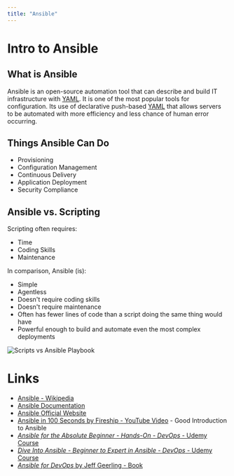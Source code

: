 ```yaml
---
title: "Ansible"
---
```


# Intro to Ansible

## What is Ansible

Ansible is an open-source automation tool that can describe and build IT infrastructure with [YAML](./../../../computer-language/data-exchange/human-readable/yaml.md). It is one of the most popular tools for configuration. Its use of declarative push-based [YAML](./../../../computer-language/data-exchange/human-readable/yaml.md) that allows servers to be automated with more efficiency and less chance of human error occurring.

## Things Ansible Can Do

- Provisioning
- Configuration Management
- Continuous Delivery
- Application Deployment
- Security Compliance

## Ansible vs. Scripting

Scripting often requires:
- Time
- Coding Skills
- Maintenance

In comparison, Ansible (is):
- Simple
- Agentless
- Doesn't require coding skills
- Doesn't require maintenance
- Often has fewer lines of code than a script doing the same thing would have
- Powerful enough to build and automate even the most complex deployments

![Scripts vs Ansible Playbook](/images/ansible-vs-scripts.png)

# Links
- [Ansible - Wikipedia](https://en.wikipedia.org/wiki/Ansible_(software))
- [Ansible Documentation](https://docs.ansible.com/)
- [Ansible Official Website](https://www.ansible.com/)
- [Ansible in 100 Seconds by Fireship - YouTube Video](https://www.youtube.com/watch?v=xRMPKQweySE) - Good Introduction to Ansible
- [*Ansible for the Absolute Beginner - Hands-On - DevOps* - Udemy Course](https://www.udemy.com/course/learn-ansible/)
- [*Dive Into Ansible - Beginner to Expert in Ansible - DevOps* - Udemy Course](https://www.udemy.com/course/diveintoansible/)
- [*Ansible for DevOps* by Jeff Geerling - Book](https://www.ansiblefordevops.com/)
